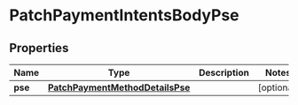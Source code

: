 

# PatchPaymentIntentsBodyPse


## Properties

| Name | Type | Description | Notes |
|------------ | ------------- | ------------- | -------------|
|**pse** | [**PatchPaymentMethodDetailsPse**](PatchPaymentMethodDetailsPse.md) |  |  [optional] |



